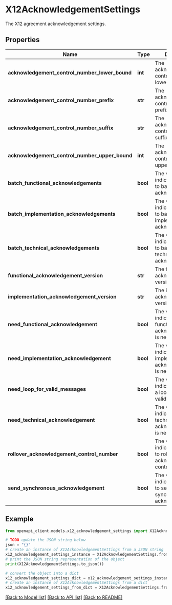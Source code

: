 # X12AcknowledgementSettings

The X12 agreement acknowledgement settings.

## Properties

Name | Type | Description | Notes
------------ | ------------- | ------------- | -------------
**acknowledgement_control_number_lower_bound** | **int** | The acknowledgement control number lower bound. | 
**acknowledgement_control_number_prefix** | **str** | The acknowledgement control number prefix. | [optional] 
**acknowledgement_control_number_suffix** | **str** | The acknowledgement control number suffix. | [optional] 
**acknowledgement_control_number_upper_bound** | **int** | The acknowledgement control number upper bound. | 
**batch_functional_acknowledgements** | **bool** | The value indicating whether to batch functional acknowledgements. | 
**batch_implementation_acknowledgements** | **bool** | The value indicating whether to batch implementation acknowledgements. | 
**batch_technical_acknowledgements** | **bool** | The value indicating whether to batch the technical acknowledgements. | 
**functional_acknowledgement_version** | **str** | The functional acknowledgement version. | [optional] 
**implementation_acknowledgement_version** | **str** | The implementation acknowledgement version. | [optional] 
**need_functional_acknowledgement** | **bool** | The value indicating whether functional acknowledgement is needed. | 
**need_implementation_acknowledgement** | **bool** | The value indicating whether implementation acknowledgement is needed. | 
**need_loop_for_valid_messages** | **bool** | The value indicating whether a loop is needed for valid messages. | 
**need_technical_acknowledgement** | **bool** | The value indicating whether technical acknowledgement is needed. | 
**rollover_acknowledgement_control_number** | **bool** | The value indicating whether to rollover acknowledgement control number. | 
**send_synchronous_acknowledgement** | **bool** | The value indicating whether to send synchronous acknowledgement. | 

## Example

```python
from openapi_client.models.x12_acknowledgement_settings import X12AcknowledgementSettings

# TODO update the JSON string below
json = "{}"
# create an instance of X12AcknowledgementSettings from a JSON string
x12_acknowledgement_settings_instance = X12AcknowledgementSettings.from_json(json)
# print the JSON string representation of the object
print(X12AcknowledgementSettings.to_json())

# convert the object into a dict
x12_acknowledgement_settings_dict = x12_acknowledgement_settings_instance.to_dict()
# create an instance of X12AcknowledgementSettings from a dict
x12_acknowledgement_settings_from_dict = X12AcknowledgementSettings.from_dict(x12_acknowledgement_settings_dict)
```
[[Back to Model list]](../README.md#documentation-for-models) [[Back to API list]](../README.md#documentation-for-api-endpoints) [[Back to README]](../README.md)



